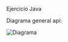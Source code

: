Ejercicio Java


Diagrama general api:

![Diagrama](https://user-images.githubusercontent.com/26625809/232365441-10d108e2-5030-4572-a10c-bb559926efe8.png)


